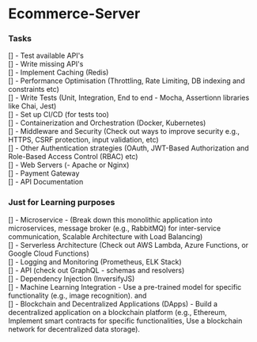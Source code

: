 # Ecommerce-Server

### Tasks
  
[] - Test available API's  
[] - Write missing API's  
[] - Implement Caching (Redis)  
[] - Performance Optimisation (Throttling, Rate Limiting, DB indexing and constraints etc)  
[] - Write Tests (Unit, Integration, End to end - Mocha, Assertionn libraries like Chai, Jest)  
[] - Set up CI/CD (for tests too)  
[] - Containerization and Orchestration (Docker, Kubernetes)  
[] - Middleware and Security (Check out ways to improve security e.g., HTTPS, CSRF protection, input validation, etc)  
[] - Other Authentication strategies (OAuth, JWT-Based Authorization and Role-Based Access Control (RBAC) etc)  
[] - Web Servers (-	Apache or Nginx)  
[] - Payment Gateway  
[] - API Documentation


### Just for Learning purposes

[] - Microservice - (Break down this monolithic application into microservices, message broker (e.g., RabbitMQ) for inter-service communication, Scalable Architecture with Load Balancing)  
[] - Serverless Architecture (Check out AWS Lambda, Azure Functions, or Google Cloud Functions)  
[] - Logging and Monitoring (Prometheus, ELK Stack)  
[] - API (check out GraphQL - schemas and resolvers)  
[] - Dependency Injection (InversifyJS)  
[] - Machine Learning Integration - Use a pre-trained model for specific functionality (e.g., image recognition). and   
[] - Blockchain and Decentralized Applications (DApps) - Build a decentralized application on a blockchain platform (e.g., Ethereum, Implement smart contracts for specific functionalities, Use a blockchain network for decentralized data storage).

